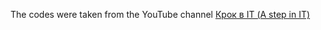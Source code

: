The codes were taken from the YouTube channel [Крок в ІТ (A step in IT)](https://www.youtube.com/@stepvit)
